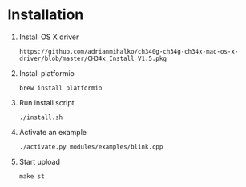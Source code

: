 # Installation

1. Install OS X driver

    `https://github.com/adrianmihalko/ch340g-ch34g-ch34x-mac-os-x-driver/blob/master/CH34x_Install_V1.5.pkg`


2. Install platformio

    `brew install platformio`


3. Run install script

    `./install.sh`


4. Activate an example

    `./activate.py modules/examples/blink.cpp`


5. Start upload

    `make st`

